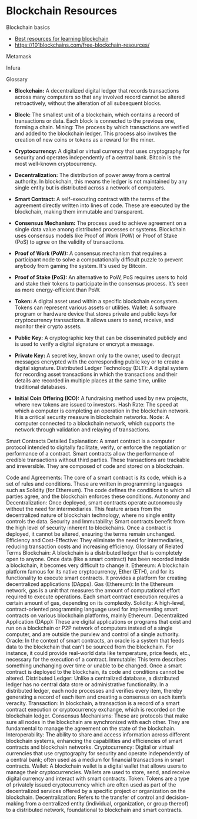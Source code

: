 # Blockchain Resources

Blockchain basics

* [Best resources for learning blockchain](https://medium.com/coinmonks/best-resources-to-learn-blockchain-development-in-2023-cdd03bab58db)
* https://101blockchains.com/free-blockchain-resources/


Metamask

Infura



Glossary

- **Blockchain:** A decentralized digital ledger that records transactions across many computers so that any involved record cannot be altered retroactively, without the alteration of all subsequent blocks.

- **Block:**  The smallest unit of a blockchain, which contains a record of transactions or data. Each block is connected to the previous one, forming a chain.
Mining: The process by which transactions are verified and added to the blockchain ledger. This process also involves the creation of new coins or tokens as a reward for the miner.

- **Cryptocurrency:** A digital or virtual currency that uses cryptography for security and operates independently of a central bank. Bitcoin is the most well-known cryptocurrency.

- **Decentralization:** The distribution of power away from a central authority. In blockchain, this means the ledger is not maintained by any single entity but is distributed across a network of computers.

- **Smart Contract:** A self-executing contract with the terms of the agreement directly written into lines of code. These are executed by the blockchain, making them immutable and transparent.
  
- **Consensus Mechanism:** The process used to achieve agreement on a single data value among distributed processes or systems. Blockchain uses consensus models like Proof of Work (PoW) or Proof of Stake (PoS) to agree on the validity of transactions.

- **Proof of Work (PoW):** A consensus mechanism that requires a participant node to solve a computationally difficult puzzle to prevent anybody from gaming the system. It's used by Bitcoin.
  
- **Proof of Stake (PoS):** An alternative to PoW, PoS requires users to hold and stake their tokens to participate in the consensus process. It’s seen as more energy-efficient than PoW.
  
- **Token:** A digital asset used within a specific blockchain ecosystem. Tokens can represent various assets or utilities.
Wallet: A software program or hardware device that stores private and public keys for cryptocurrency transactions. It allows users to send, receive, and monitor their crypto assets.

- **Public Key:** A cryptographic key that can be disseminated publicly and is used to verify a digital signature or encrypt a message.

- **Private Key:** A secret key, known only to the owner, used to decrypt messages encrypted with the corresponding public key or to create a digital signature.
Distributed Ledger Technology (DLT): A digital system for recording asset transactions in which the transactions and their details are recorded in multiple places at the same time, unlike traditional databases.

- **Initial Coin Offering (ICO):** A fundraising method used by new projects, where new tokens are issued to investors.
Hash Rate: The speed at which a computer is completing an operation in the blockchain network. It is a critical security measure in blockchain networks.
Node: A computer connected to a blockchain network, which supports the network through validation and relaying of transactions.

Smart Contracts
Detailed Explanation:
A smart contract is a computer protocol intended to digitally facilitate, verify, or enforce the negotiation or performance of a contract. Smart contracts allow the performance of credible transactions without third parties. These transactions are trackable and irreversible. They are composed of code and stored on a blockchain.

Code and Agreements: The core of a smart contract is its code, which is a set of rules and conditions. These are written in programming languages such as Solidity (for Ethereum). The code defines the conditions to which all parties agree, and the blockchain enforces these conditions.
Autonomy and Decentralization: Once deployed, smart contracts operate autonomously without the need for intermediaries. This feature arises from the decentralized nature of blockchain technology, where no single entity controls the data.
Security and Immutability: Smart contracts benefit from the high level of security inherent to blockchains. Once a contract is deployed, it cannot be altered, ensuring the terms remain unchanged.
Efficiency and Cost-Effective: They eliminate the need for intermediaries, reducing transaction costs and increasing efficiency.
Glossary of Related Terms
Blockchain: A blockchain is a distributed ledger that is completely open to anyone. Once data (like a smart contract) has been recorded inside a blockchain, it becomes very difficult to change it.
Ethereum: A blockchain platform famous for its native cryptocurrency, Ether (ETH), and for its functionality to execute smart contracts. It provides a platform for creating decentralized applications (DApps).
Gas (Ethereum): In the Ethereum network, gas is a unit that measures the amount of computational effort required to execute operations. Each smart contract execution requires a certain amount of gas, depending on its complexity.
Solidity: A high-level, contract-oriented programming language used for implementing smart contracts on various blockchain platforms, mainly Ethereum.
Decentralized Application (DApp): These are digital applications or programs that exist and run on a blockchain or P2P network of computers instead of a single computer, and are outside the purview and control of a single authority.
Oracle: In the context of smart contracts, an oracle is a system that feeds data to the blockchain that can't be sourced from the blockchain. For instance, it could provide real-world data like temperature, price feeds, etc., necessary for the execution of a contract.
Immutable: This term describes something unchanging over time or unable to be changed. Once a smart contract is deployed to the blockchain, its code and conditions cannot be altered.
Distributed Ledger: Unlike a centralized database, a distributed ledger has no central data store or administrative functionality. In a distributed ledger, each node processes and verifies every item, thereby generating a record of each item and creating a consensus on each item’s veracity.
Transaction: In blockchain, a transaction is a record of a smart contract execution or cryptocurrency exchange, which is recorded on the blockchain ledger.
Consensus Mechanisms: These are protocols that make sure all nodes in the blockchain are synchronized with each other. They are fundamental to manage the agreement on the state of the blockchain.
Interoperability: The ability to share and access information across different blockchain systems, enhancing the capabilities and efficiencies of smart contracts and blockchain networks.
Cryptocurrency: Digital or virtual currencies that use cryptography for security and operate independently of a central bank; often used as a medium for financial transactions in smart contracts.
Wallet: A blockchain wallet is a digital wallet that allows users to manage their cryptocurrencies. Wallets are used to store, send, and receive digital currency and interact with smart contracts.
Token: Tokens are a type of privately issued cryptocurrency which are often used as part of the decentralized services offered by a specific project or organization on the blockchain.
Decentralization: Refers to the transfer of control and decision-making from a centralized entity (individual, organization, or group thereof) to a distributed network, foundational to blockchain and smart contracts.
